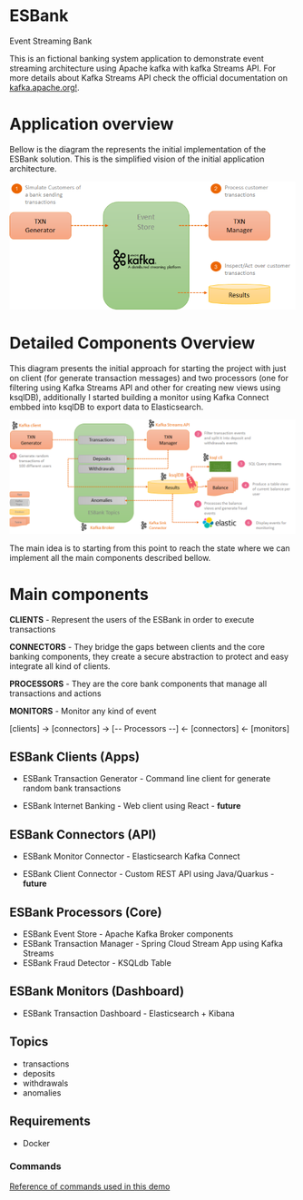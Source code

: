 # ESBank
Event Streaming Bank

This is an fictional banking system application to demonstrate event streaming architecture using Apache kafka with kafka Streams API.
For more details about Kafka Streams API check the official documentation on [kafka.apache.org!](http://kafka.apache.org).

# Application overview
Bellow is the diagram the represents the initial implementation of the ESBank solution.
This is the simplified vision of the initial application architecture.

![ESBank Simplified Initial Architecture](images/esbank-simplified-view.png)

# Detailed Components Overview
This diagram presents the initial approach for starting the project with just on client (for generate transaction messages) and two processors (one for filtering using Kafka Streams API and other for creating new views using ksqlDB), additionally I started building a monitor using Kafka Connect embbed into ksqlDB to export data to Elasticsearch. 

![ESBank Detailed Initial Architecture](images/esbank-overview.png)

The main idea is to starting from this point to reach the state where we can implement all the main components described bellow.

# Main components

**CLIENTS** - Represent the users of the ESBank in order to execute transactions

**CONNECTORS** - They bridge the gaps between clients and the core banking components, they create a secure abstraction to protect and easy integrate all kind of clients.

**PROCESSORS** - They are the core bank components that manage all transactions and actions

**MONITORS** - Monitor any kind of event

[clients] -> [connectors] -> [-- Processors --] <- [connectors] <- [monitors]


## ESBank Clients (Apps)

- ESBank Transaction Generator - Command line client for generate random bank transactions

- ESBank Internet Banking - Web client using React - **future**

## ESBank Connectors (API)

- ESBank Monitor Connector - Elasticsearch Kafka Connect

- ESBank Client Connector - Custom REST API using Java/Quarkus - **future**

## ESBank Processors (Core)

- ESBank Event Store - Apache Kafka Broker components
- ESBank Transaction Manager - Spring Cloud Stream App using Kafka Streams
- ESBank Fraud Detector - KSQLdb Table


## ESBank Monitors (Dashboard)

- ESBank Transaction Dashboard - Elasticsearch + Kibana


## Topics

- transactions
- deposits
- withdrawals
- anomalies

## Requirements

- Docker

### Commands
[Reference of commands used in this demo](COMMAND.md)